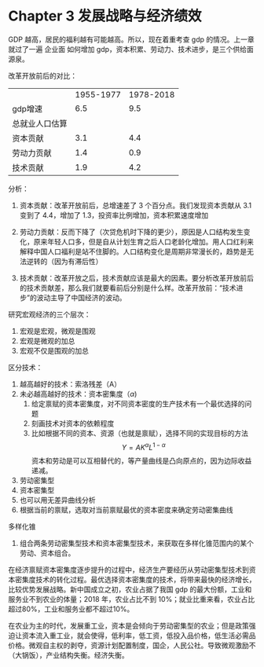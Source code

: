 # Chapter 3 发展战略与经济绩效

GDP 越高，居民的福利越有可能越高。所以，现在着重考查 gdp 的情况。上一章就过了一遍 企业面 如何增加 gdp，资本积累、劳动力、技术进步，是三个供给面源泉。

改革开放前后的对比：
<table>
    <tr>
        <td>  </td>
        <td> 1955-1977 </td>
        <td> 1978-2018 </td>
    </tr>
    <tr>
        <td> gdp增速 </td>
        <td> 6.5 </td>
        <td> 9.5 </td>
    </tr>
    <tr>
        <td> 总就业人口估算 </td>
        <td>  </td>
        <td>  </td>
    </tr>
    <tr>
        <td> 资本贡献 </td>
        <td> 3.1 </td>
        <td> 4.4 </td>
    </tr>
    <tr>
        <td> 劳动力贡献 </td>
        <td> 1.4 </td>
        <td> 0.9 </td>
    </tr>
    <tr>
        <td> 技术贡献 </td>
        <td> 1.9 </td>
        <td> 4.2 </td>
    </tr>
</table>
分析：

1. 资本贡献：改革开放前后，总增速差了 3 个百分点。我们发现资本贡献从 3.1 变到了 4.4，增加了 1.3，投资率比例增加，资本积累速度增加

2. 劳动力贡献：反而下降了（次贷危机时下降的更少），原因是人口结构发生变化，原来年轻人口多，但是自从计划生育之后人口老龄化增加。用人口红利来解释中国人口福利是站不住脚的。人口结构变化是周期非常漫长的，趋势是无法逆转的（因为有滞后性）

3. 技术贡献：改革开放之后，技术贡献应该是最大的因素。要分析改革开放前后的技术贡献差，那么我们就要看前后分别是什么样。改革开放前：“技术进步”的波动主导了中国经济的波动。

研究宏观经济的三个层次：
1. 宏观是宏观，微观是围观
2. 宏观是微观的加总
3. 宏观不仅是围观的加总

区分技术：
1. 越高越好的技术：索洛残差（A）
2. 未必越高越好的技术：资本密集度（$\alpha$)
    1. 给定禀赋的资本密集度，对不同资本密度的生产技术有一个最优选择的问题
    2. 刻画技术对资本的依赖程度
    3. 比如根据不同的资本、资源（也就是禀赋），选择不同的实现目标的方法
$$
Y = AK^\alpha L^{1-\alpha}
$$
资本和劳动是可以互相替代的，等产量曲线是凸向原点的，因为边际收益递减。
1. 劳动密集型
2. 资本密集型
3. 也可以用无差异曲线分析
4. 根据当前的禀赋，选取对当前禀赋最优的资本密度来确定劳动密集曲线

多样化锥
1.  组合两条劳动密集型技术和资本密集型技术，来获取在多样化锥范围内的某个劳动、资本组合。

在经济禀赋资本密集度逐步提升的过程中，经济生产要经历从劳动密集型技术到资本密集度技术的转化过程。最优选择资本密集度的技术，将带来最快的经济增长，比较优势发展战略。新中国成立之初，农业占据了我国 gdp 的最大份额，工业和服务业不到农业的体量；2018 年，农业占比不到 10%；就业比重来看，农业占比超过80%，工业和服务业都不超过10%。

在农业为主的时代，发展重工业，资本是会倾向于劳动密集型的农业；但是政策强迫让资本流入重工业，就会使得，低利率，低工资，低投入品价格，低生活必需品价格。微观自主权的剥夺，资源计划配置制度，国企，人民公社。导致微观激励不（大锅饭），产业结构失衡。经济失衡。

